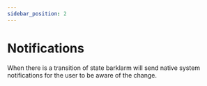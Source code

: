 ```yaml
---
sidebar_position: 2
---
```


# Notifications

When there is a transition of state barklarm will send native system notifications for the user to be aware of the change.
